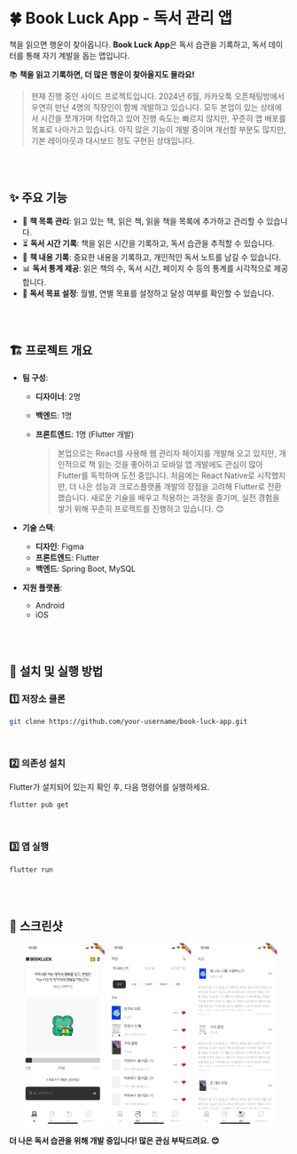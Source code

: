 # 🍀 **Book Luck App - 독서 관리 앱**

책을 읽으면 행운이 찾아옵니다. **Book Luck App**은 독서 습관을 기록하고, 독서 데이터를 통해 자기 계발을 돕는 앱입니다.

📚 **책을 읽고 기록하면, 더 많은 행운이 찾아올지도 몰라요!**

> 현재 진행 중인 사이드 프로젝트입니다. 2024년 6월, 카카오톡 오픈채팅방에서 우연히 만난 4명의 직장인이 함께 개발하고 있습니다. 모두 본업이 있는 상태에서 시간을 쪼개가며 작업하고 있어 진행 속도는 빠르지 않지만, 꾸준히 앱 배포를 목표로 나아가고 있습니다. 아직 많은 기능이 개발 중이며 개선할 부분도 많지만, 기본 레이아웃과 대시보드 정도 구현된 상태입니다.

<br><br>

## ✨ 주요 기능
- 📖 **책 목록 관리**: 읽고 있는 책, 읽은 책, 읽을 책을 목록에 추가하고 관리할 수 있습니다.
- ⏳ **독서 시간 기록**: 책을 읽은 시간을 기록하고, 독서 습관을 추적할 수 있습니다.
- 📝 **책 내용 기록**: 중요한 내용을 기록하고, 개인적인 독서 노트를 남길 수 있습니다.
- 📊 **독서 통계 제공**: 읽은 책의 수, 독서 시간, 페이지 수 등의 통계를 시각적으로 제공합니다.
- 🎯 **독서 목표 설정**: 월별, 연별 목표를 설정하고 달성 여부를 확인할 수 있습니다.

<br><br>

## 🏗 프로젝트 개요

- **팀 구성**:
  - **디자이너**: 2명
  - **백엔드**: 1명
  - **프론트엔드**: 1명 (Flutter 개발)

    > 본업으로는 React를 사용해 웹 관리자 페이지를 개발해 오고 있지만, 개인적으로 책 읽는 것을 좋아하고 모바일 앱 개발에도 관심이 많아 Flutter를 독학하며 도전 중입니다. 처음에는 React Native로 시작했지만, 더 나은 성능과 크로스플랫폼 개발의 장점을 고려해 Flutter로 전환했습니다. 새로운 기술을 배우고 적용하는 과정을 즐기며, 실전 경험을 쌓기 위해 꾸준히 프로젝트를 진행하고 있습니다. 😊


- **기술 스택**:
  - **디자인**: Figma
  - **프론트엔드**: Flutter
  - **백엔드**: Spring Boot, MySQL

- **지원 플랫폼**:
  - Android
  - iOS

<br><br>

## 🚀 설치 및 실행 방법

### 1️⃣ 저장소 클론
```bash
git clone https://github.com/your-username/book-luck-app.git
```

<br>

### 2️⃣ 의존성 설치
Flutter가 설치되어 있는지 확인 후, 다음 명령어를 실행하세요.
```bash
flutter pub get
```

<br>

### 3️⃣ 앱 실행
```bash
flutter run
```

<br><br>

## 📸 스크린샷
<p align="center">
  <img src="./dashboard.png" width="30%">
  <img src="./bookshelf.png" width="30%">
  <img src="./feed.png" width="30%">
</p>


**더 나은 독서 습관을 위해 개발 중입니다! 많은 관심 부탁드려요. 😊**

